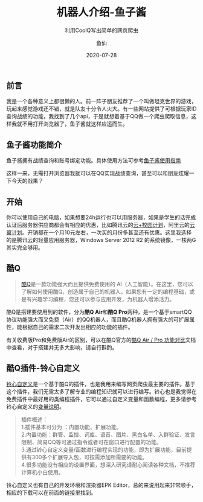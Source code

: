 ﻿---
layout:     post
title:      机器人介绍-鱼子酱
subtitle:   利用CoolQ写出简单的网页爬虫
date:       2020-07-28
author:     鱼仙
header-img: img/post-web.jpg
catalog: true
tags:
    - Blog
---

## 前言

我是一个各种意义上都很懒的人。前一阵子朋友推荐了一个叫做坦克世界的游戏，玩起来感觉游戏还不错，就是队友十分令人火大。有一些网站提供了可根据玩家ID查询战绩的功能，我找到了几个api，于是就想着基于QQ做一个爬虫爬取信息，这样我就不用打开浏览器了，鱼子酱就这样应运而生。

## 鱼子酱功能简介

鱼子酱拥有战绩查询和账号绑定功能。具体使用方法可参考[鱼子酱使用指南](https://kamifish.gitbook.io/fishroud-1/)

这样一来，无需打开浏览器我就可以在QQ实现战绩查询，甚至可以和朋友炫耀一下今天的战果？

## 开始

你可以使用自己的电脑，如果想要24h运行也可以用服务器，如果是学生的话完成认证后服务器供应商都会有相应的优惠，比如腾讯云的[云+校园计划](https://cloud.tencent.com/act/campus)，阿里云的[云翼计划](https://promotion.aliyun.com/ntms/act/campus2018.html)。开销都在一个月10元左右，一次买的月份多甚至还有优惠。这里我选择的是腾讯云的轻量应用服务器，Windows Server 2012 R2 的系统镜像，一核两G其实完全够用。

## 酷Q

> [酷Q](https://cqp.cc/)是一款功能强大而且提供免费使用的 AI（人工智能）。在这里，您可以了解如何使用酷Q，创造属于自己的机器人。如果您有一定的编程基础，或是有兴趣学习编程，您还可以参与应用开发，为机器人增添活力。

酷Q是搭建要使用到的软件，分为**酷Q Air**和**酷Q Pro**两种，是一个基于smartQQ协议功能强大而又免费（Air）的QQ机器人，而且酷Q机器人拥有强大的可扩展属性，能根据自己的需求二次开发出相应的功能的插件。

有关收费版Pro和免费版Air的区别，可以在酷Q官方的[酷Q Air / Pro 功能对比](https://cqp.cc/t/23290)文档中查看，对于搭建并无多大影响，请自行斟酌。

## 酷Q插件-铃心自定义

[铃心自定义](https://cqp.cc/forum.php?mod=viewthread&tid=46400&highlight=%E9%93%83%E5%BF%83%E8%87%AA%E5%AE%9A%E4%B9%89)是一个基于酷Q的插件，也是我用来编写网页爬虫最主要的插件。基于这个插件，我们无需太多了解专业的编程知识就可以进行编写。铃心也是我觉得在免费插件中最好用的类编程插件，它可以通过自定义变量和函数编程，更多请参考铃心自定义的[变量说明](http://myepk.club/variable.html)。

> 插件概述：  
> 1.插件基本可分为 ：内置功能、扩展功能。  
2.内置功能：群管、监控、词库、语音、图片、黑白名单、入群验证、发言限制、简易QQ等可通过指令或者可在窗口进行配置的功能。  
3.通过铃心自定义变量/函数进行编程实现的功能，即为扩展功能，目前提供有300多个扩展导入包，可按需添加所需要的功能。  
4.很多功能没有相应的设置界面，想深入研究请耐心阅读各种文档，不推荐计算机小白使用。

铃心自定义也有自己的开发环境和渲染器EPK Editor，总的来说用起来非常顺手，相应的下载可以在前面的链接里找到。